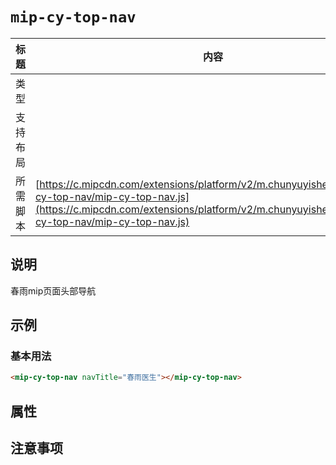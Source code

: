 # `mip-cy-top-nav`

标题|内容
----|----
类型|
支持布局|
所需脚本| [https://c.mipcdn.com/extensions/platform/v2/m.chunyuyisheng.com/mip-cy-top-nav/mip-cy-top-nav.js](https://c.mipcdn.com/extensions/platform/v2/m.chunyuyisheng.com/mip-cy-top-nav/mip-cy-top-nav.js)

## 说明

春雨mip页面头部导航

## 示例

### 基本用法

```html
<mip-cy-top-nav navTitle="春雨医生"></mip-cy-top-nav>
```

## 属性

## 注意事项
